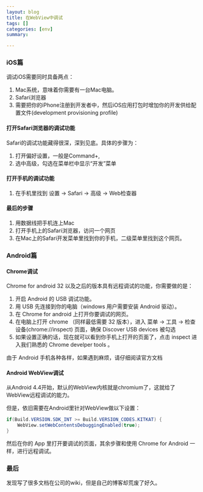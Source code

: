```yaml
---
layout: blog
title: 在WebView中调试
tags: []
categories: [env]
summary: 

---
```

### iOS篇

调试iOS需要同时具备两点：

1. Mac系统，意味着你需要有一台Mac电脑。
1. Safari浏览器
1. 需要把你的iPhone注册到开发者中，然后iOS应用打包时增加你的开发供给配置文件(development provisioning profile)

#### 打开Safari浏览器的调试功能

Safari的调试功能藏得很深，深到见底。具体的步骤为：

1. 打开偏好设置，一般是Command+,
1. 选中高级，勾选在菜单栏中显示“开发”菜单

#### 打开手机的调试功能

1. 在手机里找到 设置 -> Safari -> 高级 -> Web检查器

#### 最后的步骤

1. 用数据线把手机连上Mac
1. 打开手机上的Safari浏览器，访问一个网页
1. 在Mac上的Safari开发菜单里找到你的手机，二级菜单里找到这个网页。

### Android篇
#### Chrome调试
Chrome for android 32 以及之后的版本具有远程调试的功能，你需要做的是：

1. 开启 Android 的 USB 调试功能。
1. 用 USB 先连接到你的电脑（windows 用户需要安装 Android 驱动）。
1. 在 Chrome for android 上打开你要调试的网页。
1. 在电脑上打开 chrome （同样最低需要 32 版本），进入 菜单 -> 工具 -> 检查设备(chrome://inspect) 页面，确保 Discover USB devices 被勾选
1. 如果设置正确的话，现在就可以看到你手机上打开的页面了，点击 inspect 进入我们熟悉的 Chrome develper tools 。

由于 Android 手机各种各样，如果遇到麻烦，请仔细阅读官方文档

#### Android WebView调试

从Android 4.4开始，默认的WebView内核就是chromium了，这就给了WebView远程调试的能力。

但是，依旧需要在Android里针对WebView做以下设置：

```java
if(Build.VERSION.SDK_INT >= Build.VERSION_CODES.KITKAT) {
    WebView.setWebContentsDebuggingEnabled(true);
}
```

然后在你的 App 里打开要调试的页面，其余步骤和使用 Chrome for Android 一样，进行远程调试。

### 最后

发现写了很多文档在公司的wiki，但是自己的博客却荒废了好久。